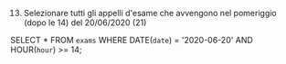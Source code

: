 13. Selezionare tutti gli appelli d'esame che avvengono nel pomeriggio (dopo le 14) del 20/06/2020 (21)

SELECT * FROM `exams` WHERE DATE(`date`) = '2020-06-20' AND HOUR(`hour`) >= 14;